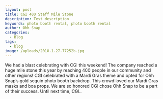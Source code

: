 ```yaml
---
layout: post
title: CGI 400 Staff Mile Stone
description: Test description
keywords: photo booth rental, photo booth rental
author: Ohh Snap
categories:
  - Blog
tags:
  - blog
image: /uploads/2018-1-27-77252b.jpg
---
```

We had a blast celebrating with CGI this weekend\! The company reached a huge mile stone this year by reaching 400 people in our community and other regions\! CGI celebrated with a Mardi Gras theme and opted for Ohh Snap’s gold sequin photo booth backdrop. This crowd loved our Mardi Gras masks and boa props. We are so honored CGI chose Ohh Snap to be a part of their success. Until next time, CGI..